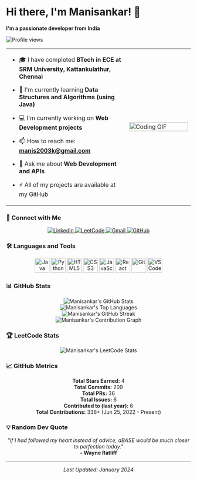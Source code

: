 <p align="center">

# Hi there, I'm Manisankar! 👋

**I'm a passionate developer from India**
</p>

<img src="https://komarev.com/ghpvc/?username=manisankar21k&label=Profile%20views&color=0e75b6&style=flat" alt="Profile views" />



<table>
  <tr>
    <td width="65%">
    
- 🎓 I have completed **BTech in ECE at SRM University, Kattankulathur, Chennai**
- 🌱 I'm currently learning **Data Structures and Algorithms (using Java)**
- 💻 I'm currently working on **Web Development projects**
- 📫 How to reach me: **manis2003k@gmail.com**
- 💬 Ask me about **Web Development and APIs**
- ⚡ All of my projects are available at my GitHub

    </td>
    <td width="35%">
      <img src="https://user-images.githubusercontent.com/99302089/233880071-f3571db1-de31-4c90-a8b8-fb5eeab94a6a.gif" alt="Coding GIF" width="100%" />
    </td>
  </tr>
</table>

### 🔗 Connect with Me
<p align="center">
  <a href="https://www.linkedin.com/in/manisankar21k">
    <img src="https://img.shields.io/badge/LinkedIn-0077B5?style=for-the-badge&logo=linkedin&logoColor=white" alt="LinkedIn"/>
  </a>
  <a href="https://leetcode.com/u/manisankar21/">
    <img src="https://img.shields.io/badge/LeetCode-FFA116?style=for-the-badge&logo=leetcode&logoColor=black" alt="LeetCode"/>
  </a>
  <a href="mailto:manis2003k@gmail.com">
    <img src="https://img.shields.io/badge/Gmail-D14836?style=for-the-badge&logo=gmail&logoColor=white" alt="Gmail"/>
  </a>
  <a href="https://github.com/manisankar21k">
    <img src="https://img.shields.io/badge/GitHub-100000?style=for-the-badge&logo=github&logoColor=white" alt="GitHub"/>
  </a>
</p>

### 🛠️ Languages and Tools
<p align="center">
  <img src="https://cdn.jsdelivr.net/gh/devicons/devicon/icons/java/java-original.svg" alt="Java" width="40" height="40"/>
  <img src="https://cdn.jsdelivr.net/gh/devicons/devicon/icons/python/python-original.svg" alt="Python" width="40" height="40"/>
    <img src="https://cdn.jsdelivr.net/gh/devicons/devicon/icons/html5/html5-original.svg" alt="HTML5" width="40" height="40"/>
  <img src="https://cdn.jsdelivr.net/gh/devicons/devicon/icons/css3/css3-original.svg" alt="CSS3" width="40" height="40"/>
  <img src="https://cdn.jsdelivr.net/gh/devicons/devicon/icons/javascript/javascript-original.svg" alt="JavaScript" width="40" height="40"/>
  <img src="https://cdn.jsdelivr.net/gh/devicons/devicon/icons/react/react-original.svg" alt="React" width="40" height="40"/>
  <img src="https://cdn.jsdelivr.net/gh/devicons/devicon/icons/git/git-original.svg" alt="Git" width="40" height="40"/>
  <img src="https://cdn.jsdelivr.net/gh/devicons/devicon/icons/vscode/vscode-original.svg" alt="VS Code" width="40" height="40"/>
</p>

### 📊 GitHub Stats
<p align="center">
  <img src="https://github-readme-stats.vercel.app/api?username=manisankar21k&show_icons=true&theme=radical&hide_border=true" alt="Manisankar's GitHub Stats" />
  <br/>
  <img src="https://github-readme-stats.vercel.app/api/top-langs/?username=manisankar21k&layout=compact&theme=radical&hide_border=true" alt="Manisankar's Top Languages" />
  <br/>
  <img src="https://github-readme-streak-stats.herokuapp.com/?user=manisankar21k&theme=radical&hide_border=true" alt="Manisankar's GitHub Streak" />
  <br/>
  <img src="https://github-readme-activity-graph.vercel.app/graph?username=manisankar21k&theme=radical&hide_border=true&area=true" alt="Manisankar's Contribution Graph" />
</p>

### 🏆 LeetCode Stats
<p align="center">
  <img src="https://leetcard.jacoblin.cool/manisankar21?theme=dark&font=Karma&ext=contest" alt="Manisankar's LeetCode Stats" />
</p>

### 📈 GitHub Metrics
<div align="center">
  
  **Total Stars Earned:** 4  
  **Total Commits:** 209  
  **Total PRs:** 36  
  **Total Issues:** 6  
  **Contributed to (last year):** 6  
  **Total Contributions:** 336+ (Jun 25, 2022 - Present)

</div>

### 💡 Random Dev Quote
<div align="center">
  
*"If I had followed my heart instead of advice, dBASE would be much closer to perfection today."*  
**- Wayne Ratliff**

</div>

---

<div align="center">
  
*Last Updated: January 2024*

</div>
